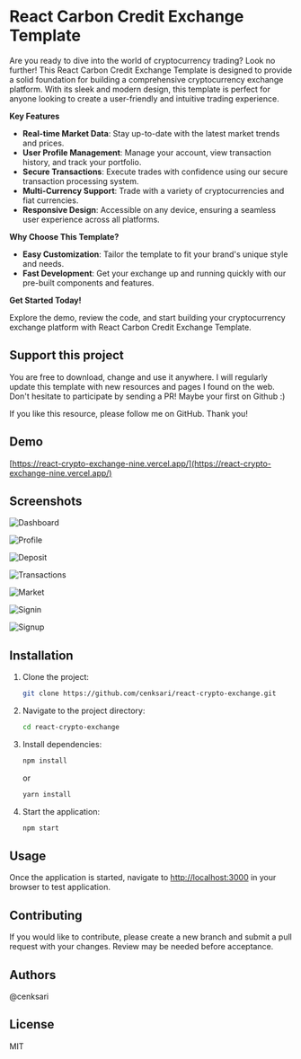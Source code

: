 # React Carbon Credit Exchange Template

Are you ready to dive into the world of cryptocurrency trading? Look no further! This React Carbon Credit Exchange Template is designed to provide a solid foundation for building a comprehensive cryptocurrency exchange platform. With its sleek and modern design, this template is perfect for anyone looking to create a user-friendly and intuitive trading experience.

**Key Features**

- **Real-time Market Data**: Stay up-to-date with the latest market trends and prices.
- **User Profile Management**: Manage your account, view transaction history, and track your portfolio.
- **Secure Transactions**: Execute trades with confidence using our secure transaction processing system.
- **Multi-Currency Support**: Trade with a variety of cryptocurrencies and fiat currencies.
- **Responsive Design**: Accessible on any device, ensuring a seamless user experience across all platforms.

**Why Choose This Template?**

- **Easy Customization**: Tailor the template to fit your brand's unique style and needs.
- **Fast Development**: Get your exchange up and running quickly with our pre-built components and features.

**Get Started Today!**

Explore the demo, review the code, and start building your cryptocurrency exchange platform with React Carbon Credit Exchange Template.

## Support this project

You are free to download, change and use it anywhere. I will regularly update this template with new resources and pages I found on the web. Don't hesitate to participate by sending a PR! Maybe your first on Github :)

If you like this resource, please follow me on GitHub. Thank you!

## Demo

[https://react-crypto-exchange-nine.vercel.app/](https://react-crypto-exchange-nine.vercel.app/)

## Screenshots

![Dashboard](https://github.com/cenksari/react-crypto-exchange/blob/master/screenshots/1-dashboard.png?raw=true)

![Profile](https://github.com/cenksari/react-crypto-exchange/blob/master/screenshots/2-profile.png?raw=true)

![Deposit](https://github.com/cenksari/react-crypto-exchange/blob/master/screenshots/3-deposit.png?raw=true)

![Transactions](https://github.com/cenksari/react-crypto-exchange/blob/master/screenshots/4-transactions.png?raw=true)

![Market](https://github.com/cenksari/react-crypto-exchange/blob/master/screenshots/5-market.png?raw=true)

![Signin](https://github.com/cenksari/react-crypto-exchange/blob/master/screenshots/6-signin.png?raw=true)

![Signup](https://github.com/cenksari/react-crypto-exchange/blob/master/screenshots/7-signup.png?raw=true)

## Installation

1. Clone the project:

   ```bash
   git clone https://github.com/cenksari/react-crypto-exchange.git
   ```

2. Navigate to the project directory:

   ```bash
   cd react-crypto-exchange
   ```

3. Install dependencies:

   ```bash
   npm install
   ```

   or

   ```bash
   yarn install
   ```

4. Start the application:

   ```bash
   npm start
   ```

## Usage

Once the application is started, navigate to [http://localhost:3000](http://localhost:3000) in your browser to test application.

## Contributing

If you would like to contribute, please create a new branch and submit a pull request with your changes. Review may be needed before acceptance.

## Authors

@cenksari

## License

MIT
